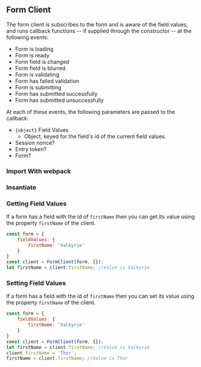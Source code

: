 
## Form Client
The form client is subscribes to the form and is aware of the field values, and runs callback functions -- if supplied through the constructor -- at the following events:

* Form is loading
* Form is ready
* Form field is changed
* Form field is blurred
* Form is validating
* Form has failed validation
* Form is submitting
* Form has submitted successfully
* Form has submitted unsuccessfully

At each of these events, the following parameters are passed to the callback:

* `{object}` Field Values
    - Object, keyed for the field's id of the current field values.
* Session nonce?
* Entry token?
* Form?

### Import With webpack

### Insantiate

### Getting Field Values
If a form has a field with the id of `firstName` then you can get its value using the property `firstName` of the client. 

```js
const form = {
	fieldValues: {
		firstName: 'Valkyrie'
	}
}
const client = FormClient(form, {});
let firstName = client.firstName; //Value is Valkyrie

```

### Setting Field Values
If a form has a field with the id of `firstName` then you can set its value using the property `firstName` of the client. 

```js
const form = {
	fieldValues: {
		firstName: 'Valkyrie'
	}
}
const client = FormClient(form, {});
let firstName = client.firstName; //Value is Valkyrie
client.firstName = 'Thor';
firstName = client.firstName; //Value is Thor

```
